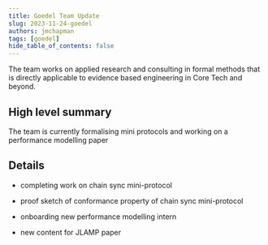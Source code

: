 ```yaml
---
title: Goedel Team Update
slug: 2023-11-24-goedel
authors: jmchapman
tags: [goedel]
hide_table_of_contents: false
---
```


The team works on applied research and consulting in formal methods
that is directly applicable to evidence based engineering in Core Tech
and beyond.

## High level summary

The team is currently formalising mini protocols and working on a
performance modelling paper

## Details

* completing work on chain sync mini-protocol

* proof sketch of conformance property of chain sync mini-protocol

* onboarding new performance modelling intern

* new content for JLAMP paper
